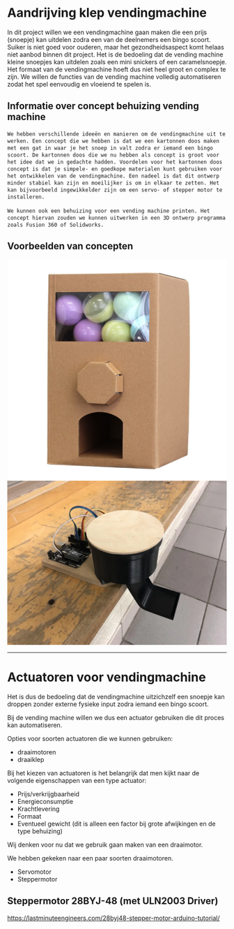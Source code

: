 # Aandrijving klep vendingmachine

In dit project willen we een vendingmachine gaan maken die een prijs (snoepje) kan uitdelen zodra een van de deelnemers een bingo scoort. Suiker is niet goed voor ouderen, maar het gezondheidsaspect komt helaas niet aanbod binnen dit project. Het is de bedoeling dat de vending machine kleine snoepjes kan uitdelen zoals een mini snickers of een caramelsnoepje. Het formaat van de vendingmachine hoeft dus niet heel groot en complex te zijn. We willen de functies van de vending machine volledig automatiseren zodat het spel eenvoudig en vloeiend te spelen is.

## Informatie over concept behuizing vending machine
```
We hebben verschillende ideeën en manieren om de vendingmachine uit te werken. Een concept die we hebben is dat we een kartonnen doos maken met een gat in waar je het snoep in valt zodra er iemand een bingo scoort. De kartonnen doos die we nu hebben als concept is groot voor het idee dat we in gedachte hadden. Voordelen voor het kartonnen doos concept is dat je simpele- en goedkope materialen kunt gebruiken voor het ontwikkelen van de vendingmachine. Een nadeel is dat dit ontwerp minder stabiel kan zijn en moeilijker is om in elkaar te zetten. Het kan bijvoorbeeld ingewikkelder zijn om een servo- of stepper motor te installeren. 

We kunnen ook een behuizing voor een vending machine printen. Het concept hiervan zouden we kunnen uitwerken in een 3D ontwerp programma zoals Fusion 360 of Solidworks. 
```
## Voorbeelden van concepten

<img src="images/karton_concept.png">

<img src="images/3d_print_behuizing.png">

---

# Actuatoren voor vendingmachine

Het is dus de bedoeling dat de vendingmachine uitzichzelf een snoepje kan droppen zonder externe fysieke input zodra iemand een bingo scoort.

Bij de vending machine willen we dus een actuator gebruiken die dit proces kan automatiseren. 

Opties voor soorten actuatoren die we kunnen gebruiken:

- draaimotoren
- draaiklep

Bij het kiezen van actuatoren is het belangrijk dat men kijkt naar de volgende eigenschappen van een type actuator:

- Prijs/verkrijgbaarheid
- Energieconsumptie
- Krachtlevering
- Formaat
- Eventueel gewicht (dit is alleen een factor bij grote afwijkingen en de type behuizing)

Wij denken voor nu dat we gebruik gaan maken van een draaimotor. 

We hebben gekeken naar een paar soorten draaimotoren.

- Servomotor
- Steppermotor


## Steppermotor 28BYJ-48 (met ULN2003 Driver)

https://lastminuteengineers.com/28byj48-stepper-motor-arduino-tutorial/






